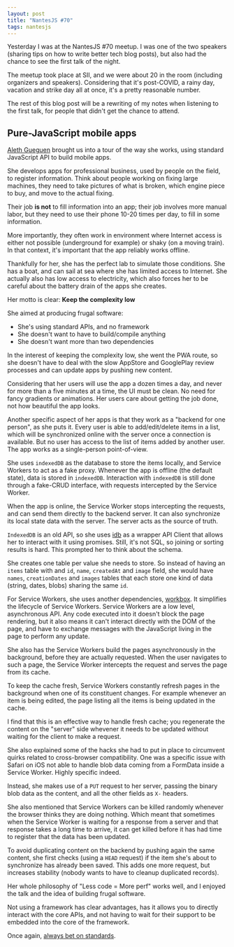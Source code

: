 ```yaml
---
layout: post
title: "NantesJS #70"
tags: nantesjs
---
```


Yesterday I was at the NantesJS #70 meetup. I was one of the two speakers
(sharing tips on how to write better tech blog posts), but also had the chance
to see the first talk of the night.

The meetup took place at SII, and we were about 20 in the room (including
organizers and speakers). Considering that it's post-COVID, a rainy day,
vacation and strike day all at once, it's a pretty reasonable number.

The rest of this blog post will be a rewriting of my notes when listening to the
first talk, for people that didn't get the chance to attend.

## Pure-JavaScript mobile apps

[Aleth Gueguen](https://alethgueguen.com/) brought us into a tour of the way she
works, using standard JavaScript API to build mobile apps.

She develops apps for professional business, used by people on the field, to
register information. Think about people working on fixing large machines, they
need to take pictures of what is broken, which engine piece to buy, and move to
the actual fixing.

Their job **is not** to fill information into an app; their job involves more
manual labor, but they need to use their phone 10-20 times per day, to fill in
some information.

More importantly, they often work in environment where Internet access is either
not possible (underground for example) or shaky (on a moving train). In
that context, it's important that the app reliably works offline.

Thankfully for her, she has the perfect lab to simulate those conditions. She
has a boat, and can sail at sea where she has limited access to Internet.
She actually also has low access to electricity, which also forces her to
be careful about the battery drain of the apps she creates.

Her motto is clear: **Keep the complexity low**

She aimed at producing frugal software:

- She's using standard APIs, and no framework
- She doesn't want to have to build/compile anything
- She doesn't want more than two dependencies

In the interest of keeping the complexity low, she went the PWA route, so she
doesn't have to deal with the slow AppStore and GooglePlay review processes and
can update apps by pushing new content.

Considering that her users will use the app a dozen times a day, and never for
more than a five minutes at a time, the UI must be clean. No need for fancy
gradients or animations. Her users care about getting the job done, not how
beautiful the app looks.

Another specific aspect of her apps is that they work as a "backend for one
person", as she puts it. Every user is able to add/edit/delete items in a list,
which will be synchronized online with the server once a connection is available.
But no user has access to the list of items added by another user. The app works
as a single-person point-of-view.

She uses `indexedDB` as the database to store the items locally, and Service
Workers to act as a fake proxy. Whenever the app is offline (the default state),
data is stored in `indexedDB`. Interaction with `indexedDB` is still done through
a fake-CRUD interface, with requests intercepted by the Service Worker.

When the app is online, the Service Worker stops intercepting the requests, and
can send them directly to the backend server. It can also synchronize its local
state data with the server. The server acts as the source of truth.

`IndexedDB` is an old API, so she uses
[idb](https://github.com/jakearchibald/idb) as a wrapper API Client that allows
her to interact with it using promises. Still, it's not SQL, so joining or
sorting results is hard. This prompted her to think about the schema.

She creates one table per value she needs to store. So instead of having an
`items` table with and `id`, `name`, `createdAt` and `image` field, she would have
`names`, `creationDates` and `images` tables that each store one kind of data
(string, dates, blobs) sharing the same `id`.

For Service Workers, she uses another dependencies,
[workbox](https://developer.chrome.com/docs/workbox/). It simplifies the
lifecycle of Service Workers. Service Workers are a low level, asynchronous API.
Any code executed into it doesn't block the page rendering, but it also means it
can't interact directly with the DOM of the page, and have to exchange messages
with the JavaScript living in the page to perform any update.

She also has the Service Workers build the pages asynchronously in the
background, before they are actually requested. When the user navigates to such
a page, the Service Worker intercepts the request and serves the page from its
cache.

To keep the cache fresh, Service Workers constantly refresh pages in the
background when one of its constituent changes. For example whenever an item is
being edited, the page listing all the items is being updated in the cache.

I find that this is an effective way to handle fresh cache; you regenerate the
content on the "server" side whevener it needs to be updated without waiting for
the client to make a request.

She also explained some of the hacks she had to put in place to circumvent
quirks related to cross-browser compatibility. One was a specific issue
with Safari on iOS not able to handle blob data coming from a FormData inside
a Service Worker. Highly specific indeed.

Instead, she makes use of a `PUT` request to her server, passing the binary blob
data as the content, and all the other fields as `X-` headers.

She also mentioned that Service Workers can be killed randomly whenever the
browser thinks they are doing nothing. Which meant that sometimes when the
Service Worker is waiting for a response from a server and that response takes
a long time to arrive, it can get killed before it has had time to register that
the data has been updated.

To avoid duplicating content on the backend by pushing again the same content,
she first checks (using a `HEAD` request) if the item she's about to synchronize
has already been saved. This adds one more request, but increases stability
(nobody wants to have to cleanup duplicated records).

Her whole philosophy of "Less code = More perf" works well, and I enjoyed the
talk and the idea of building frugal software.

Not using a framework has clear advantages, has it allows you to directly
interact with the core APIs, and not having to wait for their support to be
embedded into the core of the framework.

Once again, [always bet on standards](https://robert.accettura.com/blog/2012/03/19/always-bet-on-standards/).
